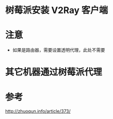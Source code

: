 # 树莓派安装 V2Ray 客户端



# 注意
- 如果是路由器，需要设置透明代理，此处不需要


# 其它机器通过树莓派代理



# 参考

http://zhuoqun.info/article/373/


